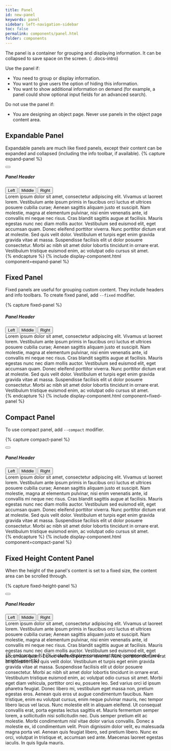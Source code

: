 ```yaml
---
title: Panel
id: new-panel
keywords: panel
sidebar: left-navigation-sidebar
toc: false
permalink: components/panel.html
folder: components
---
```

The panel is a container for grouping and displaying information. It can be collapsed to save space on the screen.
{: .docs-intro}


Use the panel if:
<ul> 
    <li>You need to group or display information.</li>
    <li>You want to give users the option of hiding this information.</li>
    <li>You want to show additional information on demand (for example, a panel could show optional input fields for an advanced search).</li>
</ul>
Do not use the panel if:
<ul>
    <li>You are designing an object page. Never use panels in the object page content area.</li>
</ul>


## Expandable Panel
Expandable panels are much like fixed panels, except their content can be expanded and collapsed (including the info toolbar, if available).
{% capture expand-panel %}
<div class="fd-new-panel">
    <div class="fd-new-panel__header">
        <div class="fd-new-panel__expand">
            <button class="fd-button fd-button--transparent sap-icon--slim-arrow-down" aria-expanded="false" aria-haspopup="true" aria-controls="jhqDKYdf"></button>
        </div>
        <h5 class="fd-new-panel__title">Panel Header</h5>
        <div class="fd-toolbar fd-toolbar--clear fd-toolbar--transparent">
            <span class="fd-toolbar__spacer fd-toolbar__spacer--auto"> </span>
            <div class="fd-segmented-button" role="group" aria-label="Group label">
              <button class="fd-button is-selected" aria-pressed="true">Left</button>
              <button class="fd-button">Middle</button>
              <button class="fd-button">Right</button>
            </div>
        </div>
    </div>
    <div class="fd-new-panel__content" aria-hidden="true" id="jhqDKYdf">
        <span>
            Lorem ipsum dolor sit amet, consectetur adipiscing elit. Vivamus ut laoreet lorem. Vestibulum ante ipsum primis in faucibus orci luctus 
            et ultrices posuere cubilia curae; Aenean sagittis aliquam justo et suscipit. 
            Nam molestie, magna at elementum pulvinar, nisi enim venenatis ante, id convallis mi neque nec risus. Cras blandit sagittis augue at facilisis. 
            Mauris egestas nunc nec diam mollis auctor. Vestibulum sed euismod elit, eget accumsan quam. Donec eleifend porttitor viverra. 
            Nunc porttitor dictum erat at molestie. Sed quis velit dolor. Vestibulum et turpis eget enim gravida gravida vitae at massa. 
            Suspendisse facilisis elit ut dolor posuere consectetur. Morbi ac nibh sit amet dolor lobortis tincidunt in ornare erat. 
            Vestibulum tristique euismod enim, ac volutpat odio cursus sit amet.
        </span>
    </div>
</div>
{% endcapture %}
{% include display-component.html component=expand-panel %}


## Fixed Panel
Fixed panels are useful for grouping custom content. They include headers and info toolbars.
To create fixed panel, add `--fixed` modifier.

{% capture fixed-panel %}
<div class="fd-new-panel fd-new-panel--fixed">
    <div class="fd-new-panel__header">
        <h5 class="fd-new-panel__title">Panel Header</h5>
        <div class="fd-toolbar fd-toolbar--clear fd-toolbar--transparent">
            <span class="fd-toolbar__spacer fd-toolbar__spacer--auto"> </span>
            <div class="fd-segmented-button" role="group" aria-label="Group label">
              <button class="fd-button is-selected" aria-pressed="true">Left</button>
              <button class="fd-button">Middle</button>
              <button class="fd-button">Right</button>
            </div>
        </div>
    </div>
    <div class="fd-new-panel__content">
        Lorem ipsum dolor sit amet, consectetur adipiscing elit. Vivamus ut laoreet lorem. Vestibulum ante ipsum primis in faucibus orci luctus 
        et ultrices posuere cubilia curae; Aenean sagittis aliquam justo et suscipit. 
        Nam molestie, magna at elementum pulvinar, nisi enim venenatis ante, id convallis mi neque nec risus. Cras blandit sagittis augue at facilisis. 
        Mauris egestas nunc nec diam mollis auctor. Vestibulum sed euismod elit, eget accumsan quam. Donec eleifend porttitor viverra. 
        Nunc porttitor dictum erat at molestie. Sed quis velit dolor. Vestibulum et turpis eget enim gravida gravida vitae at massa. 
        Suspendisse facilisis elit ut dolor posuere consectetur. Morbi ac nibh sit amet dolor lobortis tincidunt in ornare erat. 
        Vestibulum tristique euismod enim, ac volutpat odio cursus sit amet.
    </div>
</div>
{% endcapture %}
{% include display-component.html component=fixed-panel %}

## Compact Panel
To use compact panel, add `--compact` modifier.

{% capture compact-panel %}
<div class="fd-new-panel fd-new-panel--compact">
    <div class="fd-new-panel__header">
        <div class="fd-new-panel__expand">
            <button class="fd-button fd-button--compact fd-button--transparent sap-icon--slim-arrow-down" aria-expanded="false" aria-haspopup="true" aria-controls="Gekf63D"></button>
        </div>
        <h5 class="fd-new-panel__title">Panel Header</h5>
        <div class="fd-toolbar fd-toolbar--clear fd-toolbar--transparent">
            <span class="fd-toolbar__spacer fd-toolbar__spacer--auto"> </span>
            <div class="fd-segmented-button" role="group" aria-label="Group label">
              <button class="fd-button fd-button--compact is-selected" aria-pressed="true">Left</button>
              <button class="fd-button fd-button--compact">Middle</button>
              <button class="fd-button fd-button--compact">Right</button>
            </div>
        </div>
    </div>
    <div class="fd-new-panel__content" aria-hidden="true" id="Gekf63D">
        Lorem ipsum dolor sit amet, consectetur adipiscing elit. Vivamus ut laoreet lorem. Vestibulum ante ipsum primis in faucibus orci luctus 
        et ultrices posuere cubilia curae; Aenean sagittis aliquam justo et suscipit. 
        Nam molestie, magna at elementum pulvinar, nisi enim venenatis ante, id convallis mi neque nec risus. Cras blandit sagittis augue at facilisis. 
        Mauris egestas nunc nec diam mollis auctor. Vestibulum sed euismod elit, eget accumsan quam. Donec eleifend porttitor viverra. 
        Nunc porttitor dictum erat at molestie. Sed quis velit dolor. Vestibulum et turpis eget enim gravida gravida vitae at massa. 
        Suspendisse facilisis elit ut dolor posuere consectetur. Morbi ac nibh sit amet dolor lobortis tincidunt in ornare erat. 
        Vestibulum tristique euismod enim, ac volutpat odio cursus sit amet.
    </div>
</div>
{% endcapture %}
{% include display-component.html component=compact-panel %}

## Fixed Height Content Panel
When the height of the panel's content is set to a fixed size, the content area can be scrolled through.

{% capture fixed-height-panel %}
<div class="fd-new-panel">
    <div class="fd-new-panel__header">
        <div class="fd-new-panel__expand">
            <button class="fd-button fd-button--transparent sap-icon--slim-arrow-down" aria-expanded="false" aria-haspopup="true" aria-controls="GJL745SD"></button>
        </div>
        <h5 class="fd-new-panel__title">Panel Header</h5>
        <div class="fd-toolbar fd-toolbar--clear fd-toolbar--transparent">
            <span class="fd-toolbar__spacer fd-toolbar__spacer--auto"> </span>
            <div class="fd-segmented-button" role="group" aria-label="Group label">
              <button class="fd-button is-selected" aria-pressed="true">Left</button>
              <button class="fd-button">Middle</button>
              <button class="fd-button">Right</button>
            </div>
        </div>
    </div>
    <div class="fd-new-panel__content" aria-hidden="true" id="GJL745SD" style="height: 100px;">
        <span>
            Lorem ipsum dolor sit amet, consectetur adipiscing elit. Vivamus ut laoreet lorem. Vestibulum ante ipsum primis in faucibus orci luctus 
            et ultrices posuere cubilia curae; Aenean sagittis aliquam justo et suscipit. 
            Nam molestie, magna at elementum pulvinar, nisi enim venenatis ante, id convallis mi neque nec risus. Cras blandit sagittis augue at facilisis. 
            Mauris egestas nunc nec diam mollis auctor. Vestibulum sed euismod elit, eget accumsan quam. Donec eleifend porttitor viverra. 
            Nunc porttitor dictum erat at molestie. Sed quis velit dolor. Vestibulum et turpis eget enim gravida gravida vitae at massa. 
            Suspendisse facilisis elit ut dolor posuere consectetur. Morbi ac nibh sit amet dolor lobortis tincidunt in ornare erat. 
            Vestibulum tristique euismod enim, ac volutpat odio cursus sit amet.
            Morbi eget diam vehicula, porttitor orci eu, posuere leo. Sed varius orci id ipsum pharetra feugiat. 
            Donec libero mi, vestibulum eget massa non, pretium egestas eros. Aenean quis eros ut augue condimentum faucibus.
            Nam tristique, enim eu volutpat cursus, enim neque pulvinar mauris, nec tempor libero lacus vel lacus. Nunc molestie elit in
            aliquam eleifend. Ut consequat convallis erat, porta egestas lectus sagittis et. Mauris fermentum semper lorem, a sollicitudin nisi sollicitudin nec. 
            Duis semper pretium elit ac molestie. Morbi condimentum nisl vitae dolor varius convallis. Donec a molestie ex, 
            id condimentum velit. Proin dignissim dolor velit, eu malesuada magna porta vel. Aenean quis feugiat libero, sed pretium libero. 
            Nunc ex orci, volutpat in tristique et, accumsan sed ante. Maecenas laoreet egestas iaculis. In quis ligula mauris.
        </span>
    </div>
</div>
{% endcapture %}
{% include display-component.html component=fixed-height-panel %}

